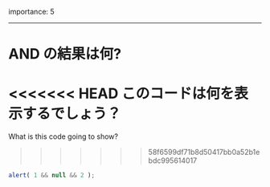 importance: 5

---

# AND の結果は何?

<<<<<<< HEAD
このコードは何を表示するでしょう？
=======
What is this code going to show?
>>>>>>> 58f6599df71b8d50417bb0a52b1ebdc995614017

```js
alert( 1 && null && 2 );
```
